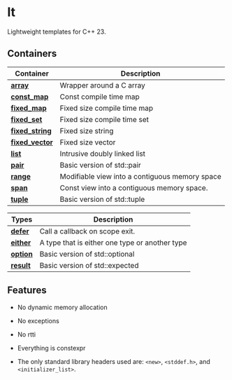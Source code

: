 # lt

Lightweight templates for C++ 23.

## Containers

| Container                         | Description                                                                                 |
|-----------------------------------|---------------------------------------------------------------------------------------------|
| **[array](src/array.hpp)**                | Wrapper around a C array                                                                    |
| **[const_map](src/const_map.hpp)**        | Const compile time map                                                                      |
| **[fixed_map](src/fixed_map.hpp)**        | Fixed size compile time map                                                                 |
| **[fixed_set](src/fixed_set.hpp)**        | Fixed size compile time set                                                                 |
| **[fixed_string](src/fixed_string.hpp)**  | Fixed size string                                                                           |
| **[fixed_vector](src/fixed_vector.hpp)**  | Fixed size vector                                                                           |
| **[list](src/list.hpp)**                  | Intrusive doubly linked list                                                                |
| **[pair](src/pair.hpp)**                  | Basic version of std::pair                                                                  |
| **[range](src/range.hpp)**                | Modifiable view into a contiguous memory space                                              |
| **[span](src/span.hpp)**                  | Const view into a contiguous memory space.                                                  |
| **[tuple](src/tuple.hpp)**                | Basic version of std::tuple                                                                 |


| Types                                 | Description                                                                                 |
|---------------------------------------|---------------------------------------------------------------------------------------------|
| **[defer](src/types/defer.hpp)**                    | Call a callback on scope exit.                                                              |
| **[either](src/types/either.hpp)**                  | A type that is either one type or another type                                              |
| **[option](src/types/option.hpp)**                  | Basic version of std::optional                                                              |
| **[result](src/types/result.hpp)**                  | Basic version of std::expected                                                              |

## Features

- No dynamic memory allocation

- No exceptions

- No rtti

- Everything is constexpr

- The only standard library headers used are:  `<new>`, `<stddef.h>`, and `<initializer_list>`.
